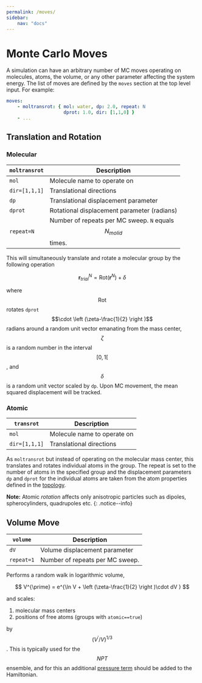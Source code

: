 ```yaml
---
permalink: /moves/
sidebar:
    nav: "docs"
---
```

<script src="https://cdnjs.cloudflare.com/ajax/libs/mathjax/2.7.0/MathJax.js?config=TeX-AMS-MML_HTMLorMML" type="text/javascript"></script>

# Monte Carlo Moves

A simulation can have an arbitrary number of MC moves operating on molecules, atoms, the volume, or
any other parameter affecting the system energy. The list of moves are defined by the `moves` section
at the top level input. For example:

~~~ yaml
moves:
    - moltransrot: { mol: water, dp: 2.0, repeat: N
                     dprot: 1.0, dir: [1,1,0] }
    - ...
~~~

## Translation and Rotation

### Molecular

`moltransrot`    |  Description
---------------- |  ---------------------------------
`mol`            |  Molecule name to operate on
`dir=[1,1,1]`    |  Translational directions
`dp`             |  Translational displacement parameter
`dprot`          |  Rotational displacement parameter (radians)
`repeat=N`       |  Number of repeats per MC sweep. `N` equals $$N_{molid}$$ times.

This will simultaneously translate and rotate a molecular group by the following operation

$$\textbf{r}^N_{trial} = \mbox{Rot}(\textbf{r}^N) + \delta$$

where $$\mbox{Rot}$$ rotates `dprot`$$\cdot \left (\zeta-\frac{1}{2} \right )$$ radians around a random unit vector
emanating from the mass center,
$$\zeta$$ is a random number in the interval $$[0,1[$$, and
$$\delta$$ is a random unit vector scaled by `dp`.
Upon MC movement, the mean squared displacement
will be tracked.

### Atomic

`transrot`       |  Description
---------------- |  ---------------------------------
`mol`            |  Molecule name to operate on
`dir=[1,1,1]`    |  Translational directions

As `moltransrot` but instead of operating on the molecular mass center, this translates
and rotates individual atoms in the group. The repeat is set to the number of atoms in the specified group and
the displacement parameters `dp` and `dprot` for the individual atoms are taken from the
atom properties defined in the [topology](../topology).

**Note:**
Atomic _rotation_ affects only anisotropic particles such as dipoles, spherocylinders, quadrupoles etc.
{: .notice--info}

## Volume Move <a name="volumemove"></a>

`volume`         |  Description
---------------- |  ---------------------------------
`dV`             |  Volume displacement parameter
`repeat=1`       |  Number of repeats per MC sweep.

Performs a random walk in logarithmic volume,

$$ V^{\prime} = e^{\ln V + \left (\zeta-\frac{1}{2} \right )\cdot dV } $$

and scales:

1. molecular mass centers
2. positions of free atoms (groups with `atomic==true`)

by $$(V^{\prime}/V)^{1/3}$$.
This is typically used for the $$NPT$$ ensemble, and for this an additional
[pressure term](#isobaric) should be added to the Hamiltonian.

